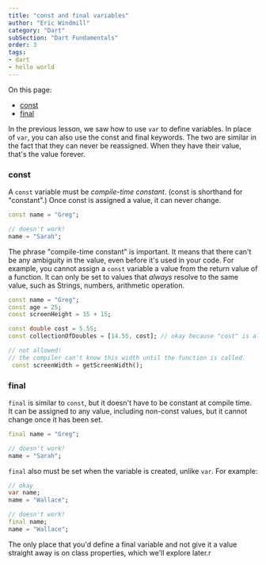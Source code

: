 ```yaml
---
title: "const and final variables"
author: "Eric Windmill"
category: "Dart"
subSection: "Dart Fundamentals"
order: 3
tags:
- dart
- hello world
---
```


<div class='post-toc'>

On this page:

* [const](#const)
* [final](#final)

</div>


In the previous lesson, we saw how to use `var` to define variables. In place of `var`, you can also use the const and 
 final keywords. The two are similar in the fact that they can never be reassigned. When they have their value, that's the value forever. 
 
### const 

A `const` variable must be _compile-time constant_. (const is shorthand for "constant".) Once const is assigned a value, it can never change. 

```dart
const name = "Greg";

// doesn't work!
name = "Sarah";
```

The phrase "compile-time constant" is important. It means that there can't be any ambiguity in the value, even before it's used in your code. For example, you cannot assign a `const` variable a value from the return value of a function. It can only be set to values that _always_ resolve to the same value, such as Strings, numbers, arithmetic operation.

```dart
const name = "Greg"; 
const age = 25; 
const screenHeight = 15 + 15; 

const double cost = 5.55;
const collectionOfDoubles = [14.55, cost]; // okay because "cost" is also a constant double

// not allowed!
// the compiler can't know this width until the function is called.
 const screenWidth = getScreenWidth();
``` 

### final

`final` is similar to `const`, but it doesn't have to be constant at compile time. It can be assigned to any value, including non-const values, but it cannot change once it has been set.

```dart
final name = "Greg";

// doesn't work!
name = "Sarah";
```

`final` also must be set when the variable is created, unlike `var`. For example:

```dart
// okay
var name;
name = "Wallace";

// doesn't work!
final name;
name = "Wallace";
```

The only place that you'd define a final variable and not give it a value straight away is on class properties, which we'll explore later.r



